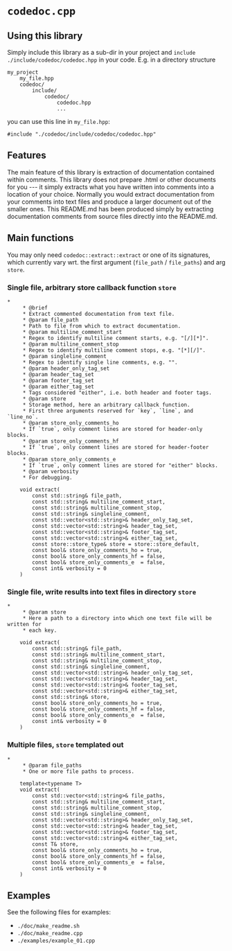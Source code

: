 <!-- generated by make_readme.sh; do not edit manually -->

# `codedoc.cpp`

## Using this library

Simply include this library as a sub-dir in your project and `include`
`./include/codedoc/codedoc.hpp` in your code. E.g. in a directory structure

```
my_project
    my_file.hpp
    codedoc/
        include/
            codedoc/
                codedoc.hpp
                ...
```

you can use this line in `my_file.hpp`:

```
#include "./codedoc/include/codedoc/codedoc.hpp"
```

## Features

The main feature of this library is extraction of documentation
contained within comments. This library does not prepare .html or other
documents for you --- it simply extracts what you have written into
comments into a location of your choice. Normally you would extract
documentation from your comments into text files and produce
a larger document out of the smaller ones. This README.md has been
produced simply by extracting documentation comments from source files
directly into the README.md.

## Main functions

You may only need `codedoc::extract::extract` or one of its signatures,
which currently vary wrt. the first argument (`file_path` / `file_paths`)
and arg `store`.

### Single file, arbitrary store callback function `store`
```
*
     * @brief
     * Extract commented documentation from text file.
     * @param file_path
     * Path to file from which to extract documentation.
     * @param multiline_comment_start
     * Regex to identify multiline comment starts, e.g. "[/][*]".
     * @param multiline_comment_stop
     * Regex to identify multiline comment stops, e.g. "[*][/]".
     * @param singleline_comment
     * Regex to identify single line comments, e.g. "".
     * @param header_only_tag_set
     * @param header_tag_set
     * @param footer_tag_set
     * @param either_tag_set
     * Tags considered "either", i.e. both header and footer tags.
     * @param store
     * Storage method, here an arbitrary callback function.
     * First three arguments reserved for `key`, `line`, and `line_no`.
     * @param store_only_comments_ho
     * If `true`, only comment lines are stored for header-only blocks.
     * @param store_only_comments_hf
     * If `true`, only comment lines are stored for header-footer blocks.
     * @param store_only_comments_e
     * If `true`, only comment lines are stored for "either" blocks.
     * @param verbosity
     * For debugging.

    void extract(
        const std::string& file_path,
        const std::string& multiline_comment_start,
        const std::string& multiline_comment_stop,
        const std::string& singleline_comment,
        const std::vector<std::string>& header_only_tag_set,
        const std::vector<std::string>& header_tag_set,
        const std::vector<std::string>& footer_tag_set,
        const std::vector<std::string>& either_tag_set,
        const store::store_type& store = store::store_default,
        const bool& store_only_comments_ho = true,
        const bool& store_only_comments_hf = false,
        const bool& store_only_comments_e  = false,
        const int& verbosity = 0
    )
```


### Single file, write results into text files in directory `store`
```
*
     * @param store
     * Here a path to a directory into which one text file will be written for
     * each key.

    void extract(
        const std::string& file_path,
        const std::string& multiline_comment_start,
        const std::string& multiline_comment_stop,
        const std::string& singleline_comment,
        const std::vector<std::string>& header_only_tag_set,
        const std::vector<std::string>& header_tag_set,
        const std::vector<std::string>& footer_tag_set,
        const std::vector<std::string>& either_tag_set,
        const std::string& store,
        const bool& store_only_comments_ho = true,
        const bool& store_only_comments_hf = false,
        const bool& store_only_comments_e  = false,
        const int& verbosity = 0
    )
```


### Multiple files, `store` templated out
```
*
     * @param file_paths
     * One or more file paths to process.

    template<typename T>
    void extract(
        const std::vector<std::string>& file_paths,
        const std::string& multiline_comment_start,
        const std::string& multiline_comment_stop,
        const std::string& singleline_comment,
        const std::vector<std::string>& header_only_tag_set,
        const std::vector<std::string>& header_tag_set,
        const std::vector<std::string>& footer_tag_set,
        const std::vector<std::string>& either_tag_set,
        const T& store,
        const bool& store_only_comments_ho = true,
        const bool& store_only_comments_hf = false,
        const bool& store_only_comments_e  = false,
        const int& verbosity = 0
    )
```

## Examples

See the following files for examples:

- `./doc/make_readme.sh`
- `./doc/make_readme.cpp`
- `./examples/example_01.cpp`
